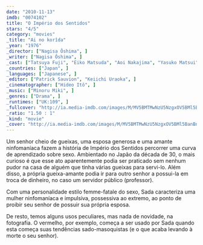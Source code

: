 ```yaml
---
date: "2010-11-13"
imdb: "0074102"
title: "O Império dos Sentidos"
stars: "4/5"
category: "movies"
_title: "Ai no korîda"
_year: "1976"
_director: ["Nagisa Ôshima", ]
_writer: ["Nagisa Ôshima", ]
_cast: ["Tatsuya Fuji", "Eiko Matsuda", "Aoi Nakajima", "Yasuko Matsui", "Meika Seri", "Kanae Kobayashi", "Taiji Tonoyama", "Kyôji Kokonoe", "Naomi Shiraishi", ]
_countries: ["Japan", ]
_languages: ["Japanese", ]
_editor: ["Patrick Sauvion", "Keiichi Uraoka", ]
_cinematographer: ["Hideo Itô", ]
_music: ["Minoru Miki", ]
_genres: ["Drama", ]
_runtimes: ["UK:109", ]
_fullcover: "http://ia.media-imdb.com/images/M/MV5BMTMwNzU5NzgxOV5BMl5BanBnXkFtZTcwNjIyMjk1Mg@@.jpg"
_ratio: "1.50 : 1"
_kind: "movie"
_cover: "http://ia.media-imdb.com/images/M/MV5BMTMwNzU5NzgxOV5BMl5BanBnXkFtZTcwNjIyMjk1Mg@@._V1._SX99_SY140_.jpg"
---
```

Um senhor cheio de gueixas, uma esposa generosa e uma amante ninfomaníaca fazem a história de Império dos Sentidos percorrer uma curva de aprendizado sobre sexo. Ambientado no Japão da década de 30, o mais curioso é que esse ato aparentemente podia ser praticado sem nenhum pudor na casa de alguém que tinha várias gueixas para servi-lo. Além disso, a própria gueixa-amante podia ir para outro senhor a possui-la em troca de dinheiro, no caso um servidor público (professor).

Com uma personalidade estilo femme-fatale do sexo, Sada caracteriza uma mulher ninfomaníaca e impulsiva, possessiva ao extremo, ao ponto de proibir seu senhor de possuir sua própria esposa.

De resto, temos alguns usos peculiares, mas nada de novidade, na fotografia. O vermelho, por exemplo, começa a ser usado por Sada quando esta começa suas tendências sado-masoquistas (e o que acaba levando à morte o seu senhor).

